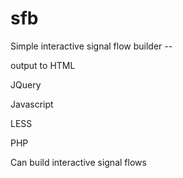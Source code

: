 # sfb

Simple interactive signal flow builder -- 

 output to HTML

JQuery

Javascript

LESS

PHP

Can build interactive signal flows

